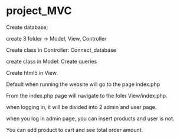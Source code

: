 # project_MVC

Create database;

create 3 folder -> Model, View, Controller

Create class in Controller: Connect_database

create class in Model: Create queries

Create html5 in View.

Default when running the website will go to the page index.php

From the index.php page will navigate to the foler View/index.php.

when logging in, it will be divided into 2 admin and user page.

when you log in admin page, you can insert products and user is not.

You can add product to cart and see total order amount.
